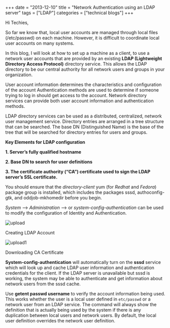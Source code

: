 +++
date = "2013-12-10"
title = "Network Authentication using an LDAP server"
tags = ["LDAP"]
categories = ["technical blogs"]
+++

Hi Techies,

So far we know that, local user accounts are managed through local files (/etc/passwd) on each machine. However, it is difficult to coordinate local user accounts on many systems.

In this blog, I will look at how to set up a machine as a client, to use a network user accounts that are provided by an existing **LDAP (Lightweight Directory Access Protocol)** directory service. This allows the LDAP directory to be our central authority for all network users and groups in your organization.

User account information determines the characteristics and configuration of the account Authentication methods are used to determine if someone trying to log in should get access to the account. Network directory services can provide both user account information and authentication methods.

LDAP directory services can be used as a distributed, centralized, network user management service. Directory entries are arranged in a tree structure that can be searched. The base DN (Distinguished Name) is the base of the tree that will be searched for directory entries for users and groups.

**Key Elements for LDAP configuration**

**1. Server’s fully qualified hostname**

**2. Base DN to search for user definitions**

**3. The certificate authority (“CA”) certificate used to sign the LDAP server’s SSL certificate.**

You should ensure that the _directory-client_ yum (for _Redhat_ and _Fedora_) package group is installed, which includes the packages sssd, authoconfig-gtk, and oddjob-mkhomedir before you begin.

_System_ —> _Administration_ —> or _system-config-authentication_ can be used to modify the configuration of Identity and Authentication.

![upload](/images/upload.jpg)

Creating LDAP Account

![upload1](/images/upload2.jpg)

Downloading CA Certificate

**System-config-authentication** will automatically turn on the **sssd** service which will look up and cache LDAP user information and authentication credentials for the client. If the LDAP server is unavailable but sssd is working, the system may be able to authenticate and get information about network users from the sssd cache.

Use __getent passwd username__ to verify the account information being used. This works whether the user is a local user defined in `etc/passwd` or a network user from an LDAP service. The command will always show the definition that is actually being used by the system if there is any duplication between local users and network users. By default, the local user definition overrides the network user definition.